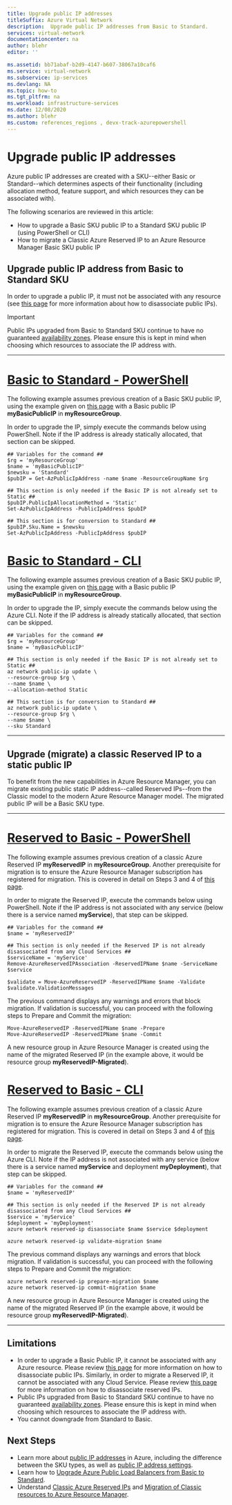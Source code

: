```yaml
---
title: Upgrade public IP addresses
titleSuffix: Azure Virtual Network
description:  Upgrade public IP addresses from Basic to Standard.
services: virtual-network
documentationcenter: na
author: blehr
editor: ''

ms.assetid: bb71abaf-b2d9-4147-b607-38067a10caf6 
ms.service: virtual-network
ms.subservice: ip-services
ms.devlang: NA
ms.topic: how-to
ms.tgt_pltfrm: na
ms.workload: infrastructure-services
ms.date: 12/08/2020
ms.author: blehr
ms.custom: references_regions , devx-track-azurepowershell
---
```


# Upgrade public IP addresses

Azure public IP addresses are created with a SKU--either Basic or Standard--which determines aspects of their functionality (including allocation method, feature support, and which resources they can be associated with). 

The following scenarios are reviewed in this article:
* How to upgrade a Basic SKU public IP to a Standard SKU public IP (using PowerShell or CLI)
* How to migrate a Classic Azure Reserved IP to an Azure Resource Manager Basic SKU public IP

## Upgrade public IP address from Basic to Standard SKU

In order to upgrade a public IP, it must not be associated with any resource (see [this page](./virtual-network-public-ip-address.md#view-modify-settings-for-or-delete-a-public-ip-address) for more information about how to disassociate public IPs).

>[!IMPORTANT]
>Public IPs upgraded from Basic to Standard SKU continue to have no guaranteed [availability zones](../availability-zones/az-overview.md?toc=%2fazure%2fvirtual-network%2ftoc.json#availability-zones).  Please ensure this is kept in mind when choosing which resources to associate the IP address with.

---
# [**Basic to Standard - PowerShell**](#tab/option-upgrade-powershell)

The following example assumes previous creation of a Basic SKU public IP, using the example given on [this page](./create-public-ip-powershell.md?tabs=option-create-public-ip-basic) with a Basic public IP **myBasicPublicIP** in **myResourceGroup**.

In order to upgrade the IP, simply execute the commands below using PowerShell.  Note if the IP address is already statically allocated, that section can be skipped.

```azurepowershell-interactive
## Variables for the command ##
$rg = 'myResourceGroup'
$name = 'myBasicPublicIP'
$newsku = 'Standard'
$pubIP = Get-AzPublicIpAddress -name $name -ResourceGroupName $rg

## This section is only needed if the Basic IP is not already set to Static ##
$pubIP.PublicIpAllocationMethod = 'Static'
Set-AzPublicIpAddress -PublicIpAddress $pubIP

## This section is for conversion to Standard ##
$pubIP.Sku.Name = $newsku
Set-AzPublicIpAddress -PublicIpAddress $pubIP
```

# [**Basic to Standard - CLI**](#tab/option-upgrade-cli)

The following example assumes previous creation of a Basic SKU public IP, using the example given on [this page](./create-public-ip-cli.md?tabs=option-create-public-ip-basic) with a Basic public IP **myBasicPublicIP** in **myResourceGroup**.

In order to upgrade the IP, simply execute the commands below using the Azure CLI.  Note if the IP address is already statically allocated, that section can be skipped.

```azurecli-interactive
## Variables for the command ##
$rg = 'myResourceGroup'
$name = 'myBasicPublicIP'

## This section is only needed if the Basic IP is not already set to Static ##
az network public-ip update \
--resource-group $rg \
--name $name \
--allocation-method Static 

## This section is for conversion to Standard ##
az network public-ip update \
--resource-group $rg \
--name $name \
--sku Standard
```
---

## Upgrade (migrate) a classic Reserved IP to a static public IP

To benefit from the new capabilities in Azure Resource Manager, you can migrate existing public static IP address--called Reserved IPs--from the Classic model to the modern Azure Resource Manager model.  The migrated public IP will be a Basic SKU type.


---

# [**Reserved to Basic - PowerShell**](#tab/option-migrate-powershell)

The following example assumes previous creation of a classic Azure Reserved IP **myReservedIP** in **myResourceGroup**. Another prerequisite for migration is to ensure the Azure Resource Manager subscription has registered for migration. This is covered in detail on Steps 3 and 4 of [this page](../virtual-machines/migration-classic-resource-manager-ps.md).

In order to migrate the Reserved IP, execute the commands below using PowerShell.  Note if the IP address is not associated with any service (below there is a service named **myService**), that step can be skipped.

```azurepowershell-interactive
## Variables for the command ##
$name = 'myReservedIP'

## This section is only needed if the Reserved IP is not already disassociated from any Cloud Services ##
$serviceName = 'myService'
Remove-AzureReservedIPAssociation -ReservedIPName $name -ServiceName $service

$validate = Move-AzureReservedIP -ReservedIPName $name -Validate
$validate.ValidationMessages
```
The previous command displays any warnings and errors that block migration. If validation is successful, you can proceed with the following steps to Prepare and Commit the migration:
```azurepowershell-interactive
Move-AzureReservedIP -ReservedIPName $name -Prepare
Move-AzureReservedIP -ReservedIPName $name -Commit
```
A new resource group in Azure Resource Manager is created using the name of the migrated Reserved IP (in the example above, it would be resource group **myReservedIP-Migrated**).

# [**Reserved to Basic - CLI**](#tab/option-migrate-cli)

The following example assumes previous creation of a classic Azure Reserved IP **myReservedIP** in **myResourceGroup**. Another prerequisite for migration is to ensure the Azure Resource Manager subscription has registered for migration. This is covered in detail on Steps 3 and 4 of [this page](../virtual-machines/migration-classic-resource-manager-cli.md).

In order to migrate the Reserved IP, execute the commands below using the Azure CLI.  Note if the IP address is not associated with any service (below there is a service named **myService** and deployment **myDeployment**), that step can be skipped.

```azurecli-interactive
## Variables for the command ##
$name = 'myReservedIP'

## This section is only needed if the Reserved IP is not already disassociated from any Cloud Services ##
$service = 'myService'
$deployment = 'myDeployment'
azure network reserved-ip disassociate $name $service $deployment

azure network reserved-ip validate-migration $name
```
The previous command displays any warnings and errors that block migration. If validation is successful, you can proceed with the following steps to Prepare and Commit the migration:
```azurecli-interactive
azure network reserved-ip prepare-migration $name
azure network reserved-ip commit-migration $name
```
A new resource group in Azure Resource Manager is created using the name of the migrated Reserved IP (in the example above, it would be resource group **myReservedIP-Migrated**).

---

## Limitations

* In order to upgrade a Basic Public IP, it cannot be associated with any Azure resource.  Please review [this page](./virtual-network-public-ip-address.md#view-modify-settings-for-or-delete-a-public-ip-address) for more information on how to disassociate public IPs.  Similarly, in order to migrate a Reserved IP, it cannot be associated with any Cloud Service.  Please review [this page](./remove-public-ip-address-vm.md) for more information on how to disassociate reserved IPs.  
* Public IPs upgraded from Basic to Standard SKU continue to have no guaranteed [availability zones](../availability-zones/az-overview.md?toc=%2fazure%2fvirtual-network%2ftoc.json#availability-zones).  Please ensure this is kept in mind when choosing which resources to associate the IP address with.
* You cannot downgrade from Standard to Basic.

## Next Steps

- Learn more about [public IP addresses](./public-ip-addresses.md#public-ip-addresses) in Azure, including the difference between the SKU types, as well as [public IP address settings](virtual-network-public-ip-address.md#create-a-public-ip-address).
- Learn how to [Upgrade Azure Public Load Balancers from Basic to Standard](../load-balancer/upgrade-basic-standard.md).
- Understand [Classic Azure Reserved IPs](/previous-versions/azure/virtual-network/virtual-networks-reserved-public-ip) and [Migration of Classic resources to Azure Resource Manager](../virtual-machines/migration-classic-resource-manager-overview.md).
